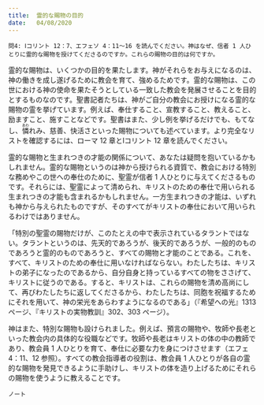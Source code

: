 ```yaml
---
title:  霊的な賜物の目的
date:   04/08/2020
---
```


`問4: Ⅰコリント 12：7、エフェソ 4：11～16 を読んでください。神はなぜ、信者 1 人ひとりに霊的な賜物を授けてくださるのですか。これらの賜物の目的は何ですか。`

霊的な賜物は、いくつかの目的を果たします。神がそれらをお与えになるのは、神の働きを成し遂げるために教会を育て、強めるためです。霊的な賜物は、この世における神の使命を果たそうとしている一致した教会を発展させることを目的とするものなのです。聖書記者たちは、神がご自分の教会にお授けになる霊的な賜物の霊を挙げています。例えば、奉仕すること、宣教すること、教えること、励ますこと、施すことなどです。聖書はまた、少し例を挙げるだけでも、もてなし、<ruby>憐<rt>あわ</rt></ruby>れみ、慈善、快活さといった賜物についても述べています。より完全なリストを確認するには、ローマ 12 章とⅠコリント 12 章を読んでください。

霊的な賜物と生まれつきの才能の関係について、あなたは疑問を抱いているかもしれません。霊的な賜物というのは神から授けられる資質で、教会における特別な務めやこの世への奉仕のために、聖霊が信者 1 人ひとりに与えてくださるものです。それらには、聖霊によって清められ、キリストのための奉仕で用いられる生まれつきの才能も含まれるかもしれません。一方生まれつきの才能は、いずれも神から与えられたものですが、そのすべてがキリストの奉仕において用いられるわけではありません。

「特別の聖霊の賜物だけが、このたとえの中で表示されているタラントではない。タラントというのは、先天的であろうが、後天的であろうが、一般的のものであろうと霊的のものであろうと、すべての賜物と才能のことである。これを、すべて、キリストのための奉仕に用いなければならない。わたしたちは、キリストの弟子になったのであるから、自分自身と持っているすべての物をささげて、キリストに従うのである。すると、キリストは、これらの賜物を清め高尚にして、再びわたしたちに返してくださるから、わたしたちは、同胞を祝福するためにそれを用いて、神の栄光をあらわすようになるのである」（『希望への光』1313ページ、『キリストの実物教訓』302、303 ページ）。

神はまた、特別な賜物も設けられました。例えば、預言の賜物や、牧師や長老といった教会内の具体的な役職などです。牧師や長老はキリストの体の中の教師であり、教会員 1 人ひとりを育て、奉仕に必要な力を身につけさせます（エフェ 4：11、12 参照）。すべての教会指導者の役割は、教会員 1 人ひとりが各自の霊的な賜物を発見できるように手助けし、キリストの体を造り上げるためにそれらの賜物を使うように教えることです。

`ノート`
